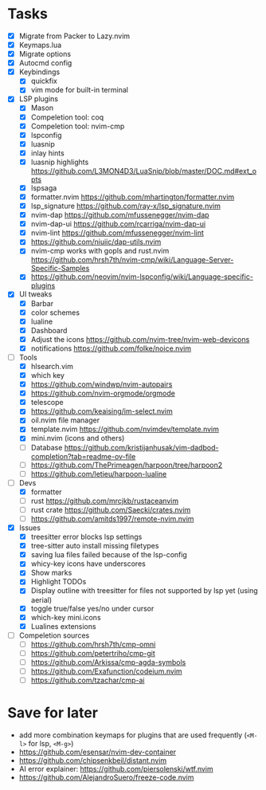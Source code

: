 # Tasks

- [x] Migrate from Packer to Lazy.nvim
- [x] Keymaps.lua
- [x] Migrate options
- [x] Autocmd config
- [x] Keybindings
    * [x] quickfix
    * [x] vim mode for built-in terminal
- [x] LSP plugins
    * [x] Mason
    * [x] Compeletion tool: coq
    * [x] Compeletion tool: nvim-cmp
    * [x] lspconfig
    * [x] luasnip
    * [x] inlay hints
    * [x] luasnip highlights https://github.com/L3MON4D3/LuaSnip/blob/master/DOC.md#ext_opts
    * [x] lspsaga
    * [x] formatter.nvim https://github.com/mhartington/formatter.nvim
    * [x] lsp_signature https://github.com/ray-x/lsp_signature.nvim
    * [x] nvim-dap https://github.com/mfussenegger/nvim-dap
    * [x] nvim-dap-ui https://github.com/rcarriga/nvim-dap-ui
    * [x] nvim-lint https://github.com/mfussenegger/nvim-lint
    * [x] https://github.com/niuiic/dap-utils.nvim
    * [x] nvim-cmp works with gopls and rust.nvim https://github.com/hrsh7th/nvim-cmp/wiki/Language-Server-Specific-Samples
    * [x] https://github.com/neovim/nvim-lspconfig/wiki/Language-specific-plugins
- [x] UI tweaks
    * [x] Barbar
    * [x] color schemes
    * [x] lualine
    * [x] Dashboard
    * [x] Adjust the icons https://github.com/nvim-tree/nvim-web-devicons
    * [x] notifications https://github.com/folke/noice.nvim
- [ ] Tools
    * [x] hlsearch.vim
    * [x] which key
    * [x] https://github.com/windwp/nvim-autopairs
    * [x] https://github.com/nvim-orgmode/orgmode
    * [x] telescope
    * [x] https://github.com/keaising/im-select.nvim
    * [x] oil.nvim file manager
    * [x] template.nvim https://github.com/nvimdev/template.nvim
    * [x] mini.nvim (icons and others)
    * [ ] Database https://github.com/kristijanhusak/vim-dadbod-completion?tab=readme-ov-file
    * [ ] https://github.com/ThePrimeagen/harpoon/tree/harpoon2
    * [ ] https://github.com/letieu/harpoon-lualine
- [ ] Devs
    * [x] formatter
    * [ ] rust https://github.com/mrcjkb/rustaceanvim
    * [ ] rust crate https://github.com/Saecki/crates.nvim
    * [ ] https://github.com/amitds1997/remote-nvim.nvim
- [x] Issues
    * [x] treesitter error blocks lsp settings
    * [x] tree-sitter auto install missing filetypes
    * [x] saving lua files failed because of the lsp-config
    * [x] whicy-key icons have underscores
    * [x] Show marks
    * [x] Highlight TODOs
    * [x] Display outline with treesitter for files not supported by lsp yet (using aerial)
    * [x] toggle true/false yes/no under cursor
    * [x] which-key mini.icons
    * [x] Lualines extensions
- [ ] Compeletion sources
    * [ ] https://github.com/hrsh7th/cmp-omni
    * [ ] https://github.com/petertriho/cmp-git
    * [ ] https://github.com/Arkissa/cmp-agda-symbols
    * [ ] https://github.com/Exafunction/codeium.nvim
    * [ ] https://github.com/tzachar/cmp-ai

# Save for later
* add more combination keymaps for plugins that are used frequently (`<M-l>` for lsp, `<M-g>`)
* https://github.com/esensar/nvim-dev-container
* https://github.com/chipsenkbeil/distant.nvim
* AI error explainer: https://github.com/piersolenski/wtf.nvim
* https://github.com/AlejandroSuero/freeze-code.nvim
